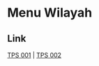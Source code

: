 # Menu Wilayah

## Link

[TPS 001](https://github.com/gigit-pemilu/pemilu-2024-93-papua-selatan/tree/main/pilpres/hitung-suara/sub/93-papua-selatan/sub/04-asmat/sub/05-fayit/sub/2001-basim/sub/001-tps)
 | 
[TPS 002](https://github.com/gigit-pemilu/pemilu-2024-93-papua-selatan/tree/main/pilpres/hitung-suara/sub/93-papua-selatan/sub/04-asmat/sub/05-fayit/sub/2001-basim/sub/002-tps)

